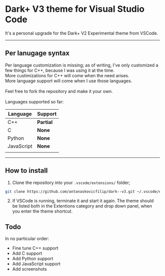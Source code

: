 # Dark+ V3 theme for Visual Studio Code
It's a personal upgrade for the Dark+ V2 Experimental theme from VSCode.

---
## Per lanugage syntax
Per language customization is missing; as of writing, I've only customized a few things for C++, because I was using it at the time. <br> More custimizations for C++ will come when the need arises. <br> More language support will come when I use those languages.
<br><br>
Feel free to fork the repository and make it your own.
<br><Br>
Languages supported so far:

| Language | Support |
|----------|---------|
| C++ | **Partial** |
| C | **None** |
| Python | **None** |
| JavaScript | **None** |
| | |

---
## How to install
1. Clone the repository into your `.vscode/extensions/` folder;
```sh
git clone https://github.com/antanaskovicfilip/dark--v3.git ~/.vscode/extensions
```
2. If VSCode is running, terminate it and start it again. The theme should be listed both in the Extentions category and drop down panel, when you enter the theme shortcut.

## Todo
In no particular order:
- Fine tune C++ support
- Add C support
- Add Python support
- Add JavaScript support
- Add screenshots